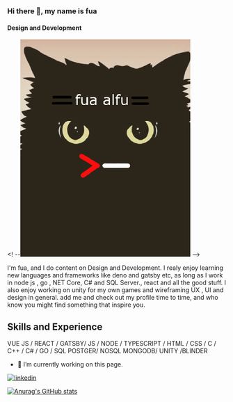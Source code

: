 ### Hi there 👋, my name is fua
#### Design and Development
<! --![Design and Development](https://github.com/FuaAlfu/FuaAlfu/blob/main/fua-alfu-coding-paddle.png) -->

I'm fua, and I do content on Design and Development. I realy enjoy learning new languages and frameworks like deno and gatsby etc, as long as
I work in node js , go , NET Core, C# and SQL Server., react and all the good stuff.
I also enjoy working on unity for my own games and wireframing UX , UI and design in general.
add me and check out my profile time to time, and who know you might find something that inspire you.

## Skills and Experience
 VUE JS / REACT / GATSBY/ JS / NODE / TYPESCRIPT / HTML / CSS / C / C++ / C# / GO / SQL POSTGER/  NOSQL MONGODB/ UNITY /BLINDER

- 🔭 I’m currently working on this page. 


[<img src='https://cdn.jsdelivr.net/npm/simple-icons@3.0.1/icons/linkedin.svg' alt='linkedin' height='40'>](https://www.linkedin.com/in/linkedin.com/in/fua-alfu-6837a31a7/)  


[![Anurag's GitHub stats](https://github-readme-stats.vercel.app/api?username=FuaAlfu)](https://github.com/anuraghazra/github-readme-stats)


<!--
**FuaAlfu/FuaAlfu** is a ✨ _special_ ✨ repository because its `README.md` (this file) appears on your GitHub profile.

Here are some ideas to get you started:

- 🔭 I’m currently working on ...
- 🌱 I’m currently learning ...
- 👯 I’m looking to collaborate on ...
- 🤔 I’m looking for help with ...
- 💬 Ask me about ...
- 📫 How to reach me: ...
- 😄 Pronouns: ...
- ⚡ Fun fact: ...
-->
